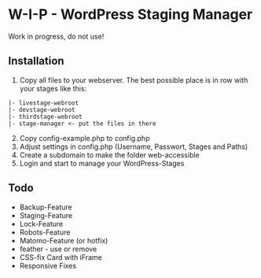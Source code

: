 # W-I-P - WordPress Staging Manager

Work in progress, do not use!

## Installation

1) Copy all files to your webserver. The best possible place is in row with your stages like this:
```
|- livestage-webroot
|- devstage-webroot
|- thirdstage-webroot
|- stage-manager <- put the files in there
```
2) Copy config-example.php to config.php
3) Adjust settings in config.php (Username, Passwort, Stages and Paths)
4) Create a subdomain to make the folder web-accessible
5) Login and start to manage your WordPress-Stages

## Todo

- Backup-Feature
- Staging-Feature
- Lock-Feature
- Robots-Feature
- Matomo-Feature (or hotfix)
- feather - use or remove
- CSS-fix Card with iFrame
- Responsive Fixes
